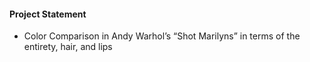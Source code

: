 #### Project Statement

- Color Comparison in Andy Warhol’s “Shot Marilyns” in terms of the entirety, hair, and lips
